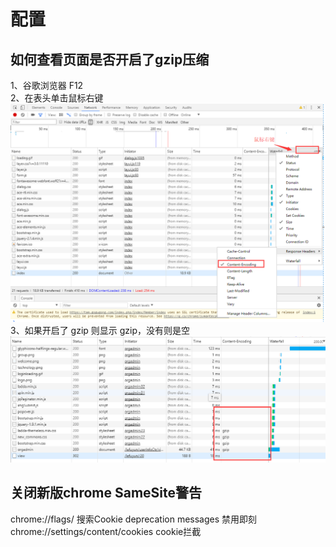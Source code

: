 # 配置
## 如何查看页面是否开启了gzip压缩
1、谷歌浏览器 F12  
2、在表头单击鼠标右键
![图片](img/1267938-20171130150732214-1750735887.png)
3、如果开启了 gzip 则显示 gzip，没有则是空
![图片](img/1267938-20171130150850073-1206402597.png)
## 关闭新版chrome SameSite警告
chrome://flags/ 搜索Cookie deprecation messages 禁用即刻
chrome://settings/content/cookies cookie拦截
